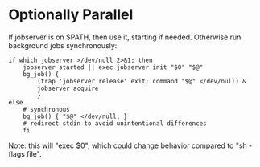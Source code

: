 Optionally Parallel
====

If jobserver is on $PATH, then use it, starting if needed.  Otherwise run background jobs synchronously:

    if which jobserver >/dev/null 2>&1; then
        jobserver started || exec jobserver init "$0" "$@"
        bg_job() {
            (trap 'jobserver release' exit; command "$@" </dev/null) &
            jobserver acquire
            }
    else
        # synchronous
        bg_job() { "$@" </dev/null; }
        # redirect stdin to avoid unintentional differences
        fi

Note: this will "exec $0", which could change behavior compared to "sh -flags file".
